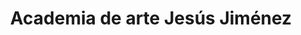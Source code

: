 ---
title: "Academia de arte Jesús Jiménez"
url: /motril/academia-de-arte-jesus-jimenez/
shop: artesanía
---